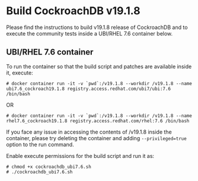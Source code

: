 # Build CockroachDB v19.1.8

Please find the instructions to build v19.1.8 release of CockroachDB and to execute the
community tests inside a UBI/RHEL 7.6 container below.

## UBI/RHEL 7.6 container

To run the container so that the build script and patches are available inside it, execute:

```
# docker container run -it -v `pwd`:/v19.1.8 --workdir /v19.1.8 --name ubi7.6_cockroach19.1.8 registry.access.redhat.com/ubi7/ubi:7.6 /bin/bash
```

OR

```
# docker container run -it -v `pwd`:/v19.1.8 --workdir /v19.1.8 --name rhel7.6_cockroach19.1.8 registry.access.redhat.com/rhel:7.6 /bin/bash
```

If you face any issue in accessing the contents of /v19.1.8 inside the container, please
try deleting the container and adding `--privileged=true` option to the run command.

Enable execute permissions for the build script and run it as:

```
# chmod +x cockroachdb_ubi7.6.sh
# ./cockroachdb_ubi7.6.sh
```
